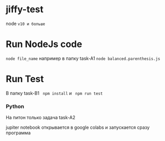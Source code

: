 # jiffy-test

node 
`v10 и больше`

# Run NodeJs code
`
node file_name
`
например в папку task-A1 
`node balanced.parenthesis.js`


# Run Test 
В папку task-B1 
` npm install` и ` npm run test`

### Python

На питон только задача task-A2

jupiter notebook открывается в google colabs и запускается сразу программа

